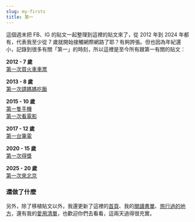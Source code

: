 ```yaml
---
slug: my-firsts
title: 第一
---
```

這個週末把 FB、IG 的貼文一起整理到這裡的貼文來了，從 2012 年到 2024 年都有，代表我至少從 7 歲就開始接觸網際網路了耶？有夠誇張。但也因為年紀還小，記錄到很多有關「第一」的時刻，所以這裡是至今所有跟第一有關的貼文：

<!-- truncate -->

**2012 - 7 歲**  
[第一次買火車車票](facebook-jaron.tw/2012-11-14-train-ticket/index.md)

**2013 - 8 歲**  
[第一次請媽媽吃飯](facebook-jaron.tw/2013-05-11-first-mothers-day-dinner/index.md)

**2015 - 10 歲**  
[第一隻手機](facebook-jaron.tw/2015-01-16-first-smartphone/index.md)  
[第一次看電影](facebook-jaron.tw/2015-08-13-first-time-in-theather/index.md)

**2017 - 12 歲**  
[第一台筆電](facebook-jaron.tw/2017-02-22-first-laptop/index.md)

**2020 - 15 歲**  
[第一次得獎](facebook-fattie0926/2020-09-26-touching99.md)

**2025 - 20 歲**  
[第一次來北京](2025-07-22-first-time-in-beijing/index.md)

### 還做了什麼

另外，除了移植貼文以外，我還更新了這裡的[首頁](/)、我的[閱讀書單](/library)、[旅行過的地方](/travel)，還有我的[愛用清單](/use)，也歡迎你們去看看，這兩天過得很充實。